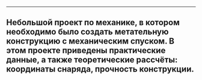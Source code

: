 -------------------------------------------------------------------------------------------------------------------------

Небольшой проект по механике, в котором необходимо было создать метательную конструкцию с механическим спуском.
В этом проекте приведены практические данные, а также теоретические рассчёты: координаты снаряда, прочность конструкции.
-------------------------------------------------------------------------------------------------------------------------
